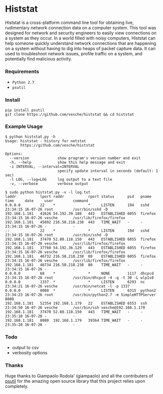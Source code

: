 # Histstat

Histstat is a cross-platform command line tool for obtaining live, rudimentary network connection data on a computer system. This tool was designed for network and security engineers to easily view connections on a system as they occur. In a world filled with noisy computers, Histstat can help someone quickly understand network connections that are happening on a system without having to dig into heaps of packet capture data. It can used to troubleshoot network issues, profile traffic on a system, and potentially find malicious activity.

### Requirements
* `Python 2.7`
* `psutil`

### Install
```
pip install psutil
git clone https://github.com/vesche/histstat && cd histstat
```

### Example Usage
```
$ python histstat.py -h
Usage: histstat - history for netstat
       https://github.com/vesche/histstat

Options:
  --version             show program's version number and exit
  -h, --help            show this help message and exit
  -i INTERVAL, --interval=INTERVAL
                        specify update interval in seconds (default: 1 sec)
  -l LOG, --log=LOG     log output to a text file
  -v, --verbose         verbose output

$ sudo python histstat.py -v -l log.txt
laddr           lport raddr           rport status      pid   pname        time     date     user         command             
0.0.0.0         22    *               *     LISTEN      194   sshd         23:34:15 16-07-26 root         /usr/bin/sshd -D    
192.168.1.181   41626 54.192.39.188   443   ESTABLISHED 6055  firefox      23:34:15 16-07-26 vesche       /usr/lib/firefox/firefox
192.168.1.181   45892 216.58.218.238  443   TIME_WAIT   -     -            23:34:15 16-07-26 -            -                   
::              22    *               *     LISTEN      194   sshd         23:34:15 16-07-26 root         /usr/bin/sshd -D    
192.168.1.181   37470 52.88.118.150   443   ESTABLISHED 6055  firefox      23:34:15 16-07-26 vesche       /usr/lib/firefox/firefox
192.168.1.181   37760 54.192.36.129   443   ESTABLISHED 6055  firefox      23:34:15 16-07-26 vesche       /usr/lib/firefox/firefox
192.168.1.181   46732 216.58.218.238  80    ESTABLISHED 6055  firefox      23:34:15 16-07-26 vesche       /usr/lib/firefox/firefox
192.168.1.181   46734 216.58.218.238  80    TIME_WAIT   -     -            23:34:15 16-07-26 -            -                   
0.0.0.0         68    *               *     NONE        1117  dhcpcd       23:34:15 16-07-26 root         /usr/bin/dhcpcd -4 -q -t 30 -L wlp1s0
0.0.0.0         1337  *               *     LISTEN      6293  nc           23:34:21 16-07-26 vesche       /usr/bin/netcat -l -p 1337
0.0.0.0         8080  *               *     LISTEN      6315  python2      23:34:23 16-07-26 root         /usr/bin/python2.7 -m SimpleHTTPServer 8080
192.168.1.181   52354 192.168.1.179   22    ESTABLISHED 6553  ssh          23:34:50 16-07-26 vesche       /usr/bin/ssh vesche@192.168.1.179
192.168.1.181   37470 52.88.118.150   443   TIME_WAIT   -     -            23:35:10 16-07-26 -            -                   
192.168.1.181   8080  192.168.1.179   39364 TIME_WAIT   -     -            23:35:28 16-07-26 -            -                   
```

### Todo
* output to csv
* verbosity options

### Thanks
Huge thanks to Giampaolo Rodola' (giampaolo) and all the contributers of [psutil](https://github.com/giampaolo/psutil) for the amazing open source library that this project relies upon completely.
